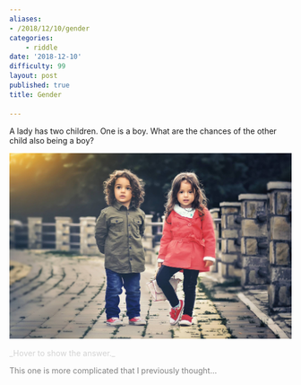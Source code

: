 ```yaml
---
aliases:
- /2018/12/10/gender
categories: 
    - riddle
date: '2018-12-10'
difficulty: 99
layout: post
published: true
title: Gender

---
```


A lady has two children. One is a boy. What are the chances of the other child also being a boy?

![gender](gender.jpg)

<div markdown="1" class='answer-title' style="color: lightgrey">_Hover to show the answer._
</div>
<div class='answer-wrapper'>
<div markdown="1" class='answer' style="color: grey">

This one is more complicated that I previously thought...

</div>
</div>

